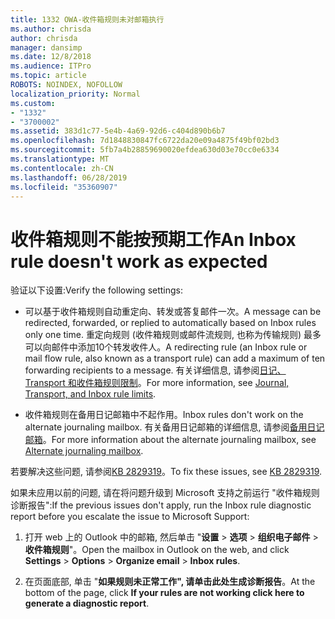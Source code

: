 ```yaml
---
title: 1332 OWA-收件箱规则未对邮箱执行
ms.author: chrisda
author: chrisda
manager: dansimp
ms.date: 12/8/2018
ms.audience: ITPro
ms.topic: article
ROBOTS: NOINDEX, NOFOLLOW
localization_priority: Normal
ms.custom:
- "1332"
- "3700002"
ms.assetid: 383d1c77-5e4b-4a69-92d6-c404d890b6b7
ms.openlocfilehash: 7d1848830847fc6722da20e09a4875f49bf02bd3
ms.sourcegitcommit: 5fb7a4b28859690020efdea630d03e70cc0e6334
ms.translationtype: MT
ms.contentlocale: zh-CN
ms.lasthandoff: 06/28/2019
ms.locfileid: "35360907"
---
```

# <a name="an-inbox-rule-doesnt-work-as-expected"></a><span data-ttu-id="2db01-102">收件箱规则不能按预期工作</span><span class="sxs-lookup"><span data-stu-id="2db01-102">An Inbox rule doesn't work as expected</span></span>

<span data-ttu-id="2db01-103">验证以下设置:</span><span class="sxs-lookup"><span data-stu-id="2db01-103">Verify the following settings:</span></span>

- <span data-ttu-id="2db01-104">可以基于收件箱规则自动重定向、转发或答复邮件一次。</span><span class="sxs-lookup"><span data-stu-id="2db01-104">A message can be redirected, forwarded, or replied to automatically based on Inbox rules only one time.</span></span> <span data-ttu-id="2db01-105">重定向规则 (收件箱规则或邮件流规则, 也称为传输规则) 最多可以向邮件中添加10个转发收件人。</span><span class="sxs-lookup"><span data-stu-id="2db01-105">A redirecting rule (an Inbox rule or mail flow rule, also known as a transport rule) can add a maximum of ten forwarding recipients to a message.</span></span> <span data-ttu-id="2db01-106">有关详细信息, 请参阅[日记、Transport 和收件箱规则限制](https://docs.microsoft.com/office365/servicedescriptions/exchange-online-service-description/exchange-online-limits)。</span><span class="sxs-lookup"><span data-stu-id="2db01-106">For more information, see [Journal, Transport, and Inbox rule limits](https://docs.microsoft.com/office365/servicedescriptions/exchange-online-service-description/exchange-online-limits).</span></span>

- <span data-ttu-id="2db01-107">收件箱规则在备用日记邮箱中不起作用。</span><span class="sxs-lookup"><span data-stu-id="2db01-107">Inbox rules don't work on the alternate journaling mailbox.</span></span> <span data-ttu-id="2db01-108">有关备用日记邮箱的详细信息, 请参阅[备用日记邮箱](https://docs.microsoft.com/Exchange/security-and-compliance/journaling/journaling#alternate-journaling-mailbox)。</span><span class="sxs-lookup"><span data-stu-id="2db01-108">For more information about the alternate journaling mailbox, see [Alternate journaling mailbox](https://docs.microsoft.com/Exchange/security-and-compliance/journaling/journaling#alternate-journaling-mailbox).</span></span>

<span data-ttu-id="2db01-109">若要解决这些问题, 请参阅[KB 2829319](https://support.microsoft.com/kb/2829319)。</span><span class="sxs-lookup"><span data-stu-id="2db01-109">To fix these issues, see [KB 2829319](https://support.microsoft.com/kb/2829319).</span></span>

<span data-ttu-id="2db01-110">如果未应用以前的问题, 请在将问题升级到 Microsoft 支持之前运行 "收件箱规则诊断报告":</span><span class="sxs-lookup"><span data-stu-id="2db01-110">If the previous issues don't apply, run the Inbox rule diagnostic report before you escalate the issue to Microsoft Support:</span></span>

1. <span data-ttu-id="2db01-111">打开 web 上的 Outlook 中的邮箱, 然后单击 "**设置** \> **选项** \> **组织电子邮件** \> **收件箱规则**"。</span><span class="sxs-lookup"><span data-stu-id="2db01-111">Open the mailbox in Outlook on the web, and click **Settings** \> **Options** \> **Organize email** \> **Inbox rules**.</span></span>

2. <span data-ttu-id="2db01-112">在页面底部, 单击 "**如果规则未正常工作", 请单击此处生成诊断报告**。</span><span class="sxs-lookup"><span data-stu-id="2db01-112">At the bottom of the page, click **If your rules are not working click here to generate a diagnostic report**.</span></span>

